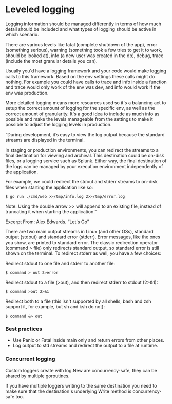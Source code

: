 # Leveled logging

Logging information should be managed differently in terms of how much detail
should be included and what types of logging should be active in which scenario.


There are various levels like fatal (complete shutdown of the app), error
(something serious), warning (something took a few tries to get it to work,
should be looked at), info (a new user was created in the db), debug, trace
(include the most granular details you can).


Usually you'd have a logging framework and your code would make logging calls to
this framework. Based on the env settings these calls might do nothing. For
example you could have calls to trace and info inside a function and trace would
only work of the env was dev, and info would work if the env was production.


More detailed logging means more resources used so it's a balancing act to setup
the correct amount of logging for the specific env, as well as the correct
amount of granularity. It's a good idea to include as much info as possible and
make the levels manageable from the settings to make it possible to adjust the
logging levels in production.


“During development, it’s easy to view the log output because the standard streams are displayed in the terminal.

In staging or production environments, you can redirect the streams to a final destination for viewing and archival. This destination could be on-disk files, or a logging service such as Splunk. Either way, the final destination of the logs can be managed by your execution environment independently of the application.

For example, we could redirect the stdout and stderr streams to on-disk files when starting the application like so:

```
$ go run ./cmd/web >>/tmp/info.log 2>>/tmp/error.log
```

Note: Using the double arrow >> will append to an existing file, instead of truncating it when starting the application.”

Excerpt From: Alex Edwards. “Let's Go”


There are two main output streams in Linux (and other OSs), standard output (stdout) and standard error (stderr). Error messages, like the ones you show, are printed to standard error. The classic redirection operator (command > file) only redirects standard output, so standard error is still shown on the terminal. To redirect stderr as well, you have a few choices:

Redirect stdout to one file and stderr to another file:
```
$ command > out 2>error
```

Redirect stdout to a file (>out), and then redirect stderr to stdout (2>&1):
```
$ command >out 2>&1
```

Redirect both to a file (this isn't supported by all shells, bash and zsh support it, for example, but sh and ksh do not):
```
$ command &> out
```

### Best practices
* Use Panic or Fatal inside main only and return errors from other places.
* Log output to std streams and redirect the output to a file at runtime.

### Concurrent logging
Custom loggers create with log.New are concurrency-safe, they can be shared by
multiple goroutines.

If you have multiple loggers writing to the same destination you need to make
sure that the destination's underlying Write method is concurrency-safe too.

